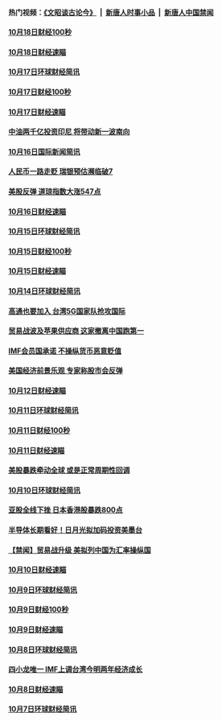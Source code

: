 #### 热门视频：[《文昭谈古论今》](https://github.com/gfw-breaker/wenzhao/blob/master/README.md?t=10191233) &nbsp;|&nbsp; [新唐人时事小品](https://github.com/gfw-breaker/ntdtv-comedy/blob/master/README.md?t=10191233) &nbsp;|&nbsp; [新唐人中国禁闻](https://github.com/gfw-breaker/ntdtv-news/blob/master/README.md?t=10191233)

#### [10月18日财经100秒](../pages/news208/a1396017.md?t=10191233) 

#### [10月18日财经速瞄](../pages/news208/a1395923.md?t=10191233) 

#### [10月17日环球财经简讯](../pages/news208/a1395879.md?t=10191233) 

#### [10月17日财经100秒](../pages/news208/a1395862.md?t=10191233) 

#### [10月17日财经速瞄](../pages/news208/a1395794.md?t=10191233) 

#### [中油两千亿投资印尼 将带动新一波南向](../pages/news208/a1395728.md?t=10191233) 

#### [10月16日国际新闻简讯](../pages/news208/a1395726.md?t=10191233) 

#### [人民币一路走贬 瑞银预估濒临破7](../pages/news208/a1395619.md?t=10191233) 

#### [美股反弹 道琼指数大涨547点](../pages/news208/a1395665.md?t=10191233) 

#### [10月16日财经速瞄](../pages/news208/a1395646.md?t=10191233) 

#### [10月15日环球财经简讯](../pages/news208/a1395588.md?t=10191233) 

#### [10月15日财经100秒](../pages/news208/a1395569.md?t=10191233) 

#### [10月15日财经速瞄](../pages/news208/a1395499.md?t=10191233) 

#### [10月14日环球财经简讯](../pages/news208/a1395446.md?t=10191233) 

#### [高通也要加入 台湾5G国家队抢攻国际](../pages/news208/a1395415.md?t=10191233) 

#### [贸易战波及苹果供应商 这家撤离中国跑第一](../pages/news208/a1395254.md?t=10191233) 

#### [IMF会员国承诺  不操纵货币恶意贬值](../pages/news208/a1395274.md?t=10191233) 

#### [美国经济前景乐观 专家称股市会反弹](../pages/news208/a1395159.md?t=10191233) 

#### [10月12日财经速瞄](../pages/news208/a1395177.md?t=10191233) 

#### [10月11日环球财经简讯](../pages/news208/a1395122.md?t=10191233) 

#### [10月11日财经100秒](../pages/news208/a1395097.md?t=10191233) 

#### [10月11日财经速瞄](../pages/news208/a1395020.md?t=10191233) 

#### [美股暴跌牵动全球 或是正常周期性回调](../pages/news208/a1395005.md?t=10191233) 

#### [10月10日环球财经简讯](../pages/news208/a1394977.md?t=10191233) 

#### [亚股全线下挫 日本香港股暴跌800点](../pages/news208/a1394956.md?t=10191233) 

#### [半导体长期看好！日月光拟加码投资美墨台](../pages/news208/a1394954.md?t=10191233) 

#### [【禁闻】贸易战升级 美拟列中国为汇率操纵国](../pages/news208/a1394887.md?t=10191233) 

#### [10月10日财经速瞄](../pages/news208/a1394883.md?t=10191233) 

#### [10月9日环球财经简讯](../pages/news208/a1394831.md?t=10191233) 

#### [10月9日财经100秒](../pages/news208/a1394812.md?t=10191233) 

#### [10月9日财经速瞄](../pages/news208/a1394741.md?t=10191233) 

#### [10月8日环球财经简讯](../pages/news208/a1394682.md?t=10191233) 

#### [四小龙唯一 IMF上调台湾今明两年经济成长](../pages/news208/a1394649.md?t=10191233) 

#### [10月8日财经速瞄](../pages/news208/a1394582.md?t=10191233) 

#### [10月7日环球财经简讯](../pages/news208/a1394527.md?t=10191233) 

